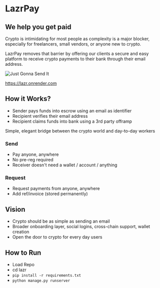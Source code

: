 # LazrPay 

## We help you get paid

Crypto is intimidating for most people as complexity is a major blocker, especially for freelancers, small vendors, or anyone new to crypto. 

LazrPay removes that barrier by offering our clients a secure and easy platform to receive crypto payments to their bank through their email address.

![Just Gonna Send It](https://media1.tenor.com/m/kqi8vJhT8PoAAAAC/larry-enticer.gif)

https://lazr.onrender.com


## How it Works?

- Sender pays funds into escrow using an email as identifier
- Recipient verifies their email address
- Recipient claims funds into bank using a 3rd party offramp 

Simple, elegant bridge between the crypto world and day-to-day workers

### Send
- Pay anyone, anywhere 
- No pre-reg required
- Receiver doesn't need a wallet / account / anything

### Request
- Request payments from anyone, anywhere
- Add ref/invoice (stored permanently)

## Vision

- Crypto should be as simple as sending an email
- Broader onboarding layer, social logins, cross-chain support, wallet creation
- Open the door to crypto for every day users


## How to Run 

- Load Repo
- cd lazr
- `pip install -r requirements.txt`
- `python manage.py runserver`





